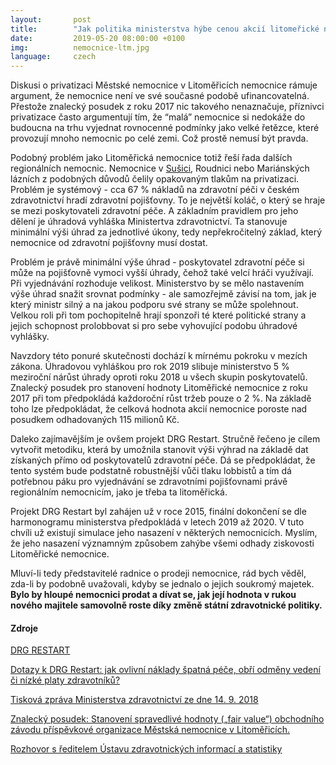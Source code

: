 ```yaml
---
layout:       post
title:        "Jak politika ministerstva hýbe cenou akcií litomeřické nemocnice"
date:         2019-05-20 08:00:00 +0100
img:          nemocnice-ltm.jpg
language:     czech
---
```

Diskusi o privatizaci Městské nemocnice v Litoměřicích nemocnice rámuje argument, že nemocnice není ve své současné podobě ufinancovatelná.
Přestože znalecký posudek z roku 2017 nic takového nenaznačuje, příznivci privatizace často argumentují tím, že “malá” nemocnice si nedokáže do budoucna na trhu vyjednat rovnocenné podmínky jako velké řetězce, které provozují mnoho nemocnic po celé zemi.
Což prostě nemusí být pravda.

<!--more-->

Podobný problém jako Litoměřická nemocnice totiž řeší řada dalších regionálních nemocnic.
Nemocnice v [Sušici](/Poucme-se-ze-Susice.html), Roudnici nebo Mariánských lázních z podobných důvodů čelily opakovaným tlakům na privatizaci.
Problém je systémový - cca 67 % nákladů na zdravotní péči v českém zdravotnictví hradí zdravotní pojišťovny.
To je největší koláč, o který se hraje se mezi poskytovateli zdravotní péče.
A základním pravidlem pro jeho dělení je úhradová vyhláška Ministertva zdravotnictví.
Ta stanovuje minimální výši úhrad za jednotlivé úkony, tedy nepřekročitelný základ, který nemocnice od zdravotní pojišťovny musí dostat.

Problém je právě minimální výše úhrad - poskytovatel zdravotní péče si může na pojišťovně vymoci vyšší úhrady, čehož také velcí hráči využívají.
Při vyjednávání rozhoduje velikost. Ministerstvo by se mělo nastavením výše úhrad snažit srovnat podmínky - ale samozřejmě závisí na tom, jak je který ministr silný a na jakou podporu své strany se může spolehnout.
Velkou roli při tom pochopitelně hrají sponzoři té které politické strany a jejich schopnost prolobbovat si pro sebe vyhovující podobu úhradové vyhlášky.

Navzdory této ponuré skutečnosti dochází k mírnému pokroku v mezích zákona.
Úhradovou vyhláškou pro rok 2019 slibuje ministerstvo 5 % meziroční nárůst úhrady oproti roku 2018 u všech skupin poskytovatelů.
Znalecký posudek pro stanovení hodnoty Litoměřické nemocnice z roku 2017 při tom předpokládá každoroční růst tržeb pouze o 2 %.
Na základě toho lze předpokládat, že celková hodnota akcií nemocnice poroste nad posudkem odhadovaných 115 milionů Kč.

Daleko zajímavějším je ovšem projekt DRG Restart.
Stručně řečeno je cílem vytvořit metodiku, která by umožnila stanovit výši výhrad na základě dat získaných přímo od poskytovatelů zdravotní péče.
Dá se předpokládat, že tento systém bude podstatně robustnější vůči tlaku lobbistů a tím dá potřebnou páku pro vyjednávání se zdravotními pojišťovnami právě regionálním nemocnicím, jako je třeba ta litoměřická.

Projekt DRG Restart byl zahájen už v roce 2015, finální dokončení se dle harmonogramu ministerstva předpokládá v letech 2019 až 2020.
V tuto chvíli už existují simulace jeho nasazení v některých nemocnicích.
Myslím, že jeho nasazení významným způsobem zahýbe všemi odhady ziskovosti Litoměřické nemocnice.

Mluví-li tedy představitelé radnice o prodeji nemocnice, rád bych věděl, zda-li by podobně uvažovali, kdyby se jednalo o jejich soukromý majetek.
**Bylo by hloupé nemocnici prodat a dívat se, jak její hodnota v rukou nového majitele samovolně roste díky změně státní zdravotnické politiky.**

#### Zdroje

[DRG RESTART](https://drg.uzis.cz/)

[Dotazy k DRG Restart: jak ovlivní náklady špatná péče, obří odměny vedení či nízké platy zdravotníků?](https://www.zdravotnickydenik.cz/2018/01/dotazy-k-drg-restart-ovlivni-naklady-spatna-pece-obri-odmeny-vedeni-ci-nizke-platy-zdravotniku/)

[Tisková zpráva Ministerstva zdravotnictví ze dne 14. 9. 2018](https://www.mzcr.cz/dokumenty/ve-sbirce-zakonu-vysla-uhradova-vyhlaskaktera-je-poprve-vysledkem-dohody-mezi-_16006_1.html)

[Znalecký posudek: Stanovení spravedlivé hodnoty („fair value“) obchodního závodu příspěvkové organizace Městská nemocnice v Litoměřicích.](/assets/pdf/znalecky-posudek-nemocnice.pdf)

[Rozhovor s ředitelem Ústavu zdravotnických informací a statistiky](https://www.mzcr.cz/dokumenty/vsichni-budou-z-drg-prekvapenirika-reditel-uzis-ladislav-dusek_17152_1.html)

